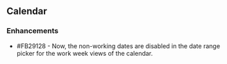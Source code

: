 ## Calendar

### Enhancements

* \#FB29128 - Now, the non-working dates are disabled in the date range picker for the work week views of the calendar.